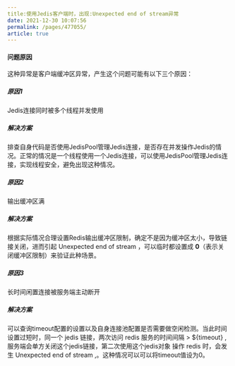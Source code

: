 ```yaml
---
title:使用Jedis客户端时，出现:Unexpected end of stream异常
date: 2021-12-30 10:07:56
permalink: /pages/477055/
article: true
---
```


#### 问题原因

这种异常是客户端缓冲区异常，产生这个问题可能有以下三个原因：

##### 原因1

Jedis连接同时被多个线程并发使用

##### 解决方案

排查自身代码是否使用JedisPool管理Jedis连接，是否存在并发操作Jedis的情况。正常的情况是一个线程使用一个Jedis连接，可以使用JedisPool管理Jedis连接，实现线程安全，避免出现这种情况。

##### 原因2

输出缓冲区满

##### 解决方案

根据实际情况合理设置Redis输出缓冲区限制，确定不是因为缓冲区太小，导致链接关闭，进而引起 Unexpected end of stream ，可以临时都设置成 **0**（表示关闭缓冲区限制）来验证此种场景。

##### 原因3

长时间闲置连接被服务端主动断开

##### 解决方案

可以查询timeout配置的设置以及自身连接池配置是否需要做空闲检测。当此时间设置过短时，同一个 jedis 链接，两次访问 redis 服务的时间间隔 > ${timeout} , 服务端会单方关闭这个jedis链接，第二次使用这个jedis对象 操作 redis 时，会发生 Unexpected end of stream ,。这种情况可以可以将timeout值设为0。

